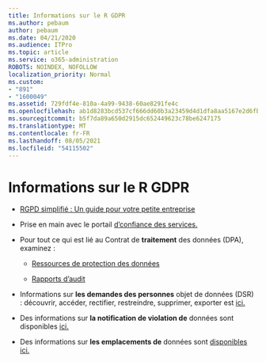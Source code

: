 ```yaml
---
title: Informations sur le R GDPR
ms.author: pebaum
author: pebaum
ms.date: 04/21/2020
ms.audience: ITPro
ms.topic: article
ms.service: o365-administration
ROBOTS: NOINDEX, NOFOLLOW
localization_priority: Normal
ms.custom:
- "891"
- "1600049"
ms.assetid: 729fdf4e-810a-4a99-9438-60ae8291fe4c
ms.openlocfilehash: ab1d8283bcd537cf666dd60b3a23459d4d1dfa8aa5167e2d6fb2a9b779b4b3e1
ms.sourcegitcommit: b5f7da89a650d2915dc652449623c78be6247175
ms.translationtype: MT
ms.contentlocale: fr-FR
ms.lasthandoff: 08/05/2021
ms.locfileid: "54115502"
---
```

# <a name="information-about-gdpr"></a>Informations sur le R GDPR

- [RGPD simplifié : Un guide pour votre petite entreprise](/microsoft-365/admin/security-and-compliance/gdpr-compliance)

- Prise en main avec le portail [d’confiance des services.](https://servicetrust.microsoft.com/ViewPage/GDPRGetStarted)

- Pour tout ce qui est lié au Contrat de **traitement** des données (DPA), examinez :

  - [Ressources de protection des données](https://servicetrust.microsoft.com/ViewPage/TrustDocuments)

  - [Rapports d’audit](https://servicetrust.microsoft.com/ViewPage/MSComplianceGuide)

- Informations sur **les demandes des personnes** objet de données (DSR) : découvrir, accéder, rectifier, restreindre, supprimer, exporter est [ici.](/microsoft-365/compliance/gdpr-dsr-office365)

- Des informations sur **la notification de violation de** données sont disponibles [ici.](https://servicetrust.microsoft.com/ViewPage/GDPRBreach)

- Des informations sur **les emplacements de** données sont [disponibles ici.](https://products.office.com/where-is-your-data-located?ms.officeurl=datamaps&amp;geo=All#All)

